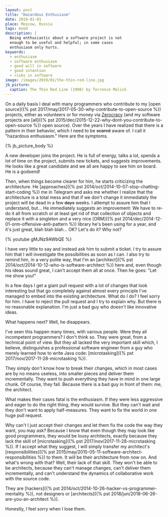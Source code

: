 ```yaml
---
layout: post
title: "Hazardous Enthusiasm"
date: 2019-01-01
place: Moscow, Russia
tags: mood
description: |
  Being enthusiastic about a software project is not
  enough to be useful and helpful; in some cases
  enthusiasm only hurts.
keywords:
  - enthusiasm
  - software enthusiasm
  - good will in software
  - good intention
  - risks in software
image: /images/2019/01/the-thin-red-line.jpg
jb_picture:
  caption: The Thin Red Line (1998) by Terrence Malick
---
```


On a daily basis I deal with many programmers who contribute to my
[open source]({% pst 2017/may/2017-05-30-why-contribute-to-open-source %})
projects, either as volunteers or for money via [Zerocracy](https://www.zerocracy.com)
(and my software projects are [all]({% pst 2015/dec/2015-12-22-why-dont-you-contribute-to-open-source %})
open source). Over the years I have realized
that there is a pattern in their behavior, which I need to be <del>scared</del> aware of.
I call it "hazardous enthusiasm." Here are the symptoms.

<!--more-->

{% jb_picture_body %}

A new developer joins the project. He is full of energy,
talks a lot, spends a lot of time on the project, submits
new tickets, and suggests improvements. He looks like a great candidate
and we all are happy to see him on board. He is a godsend!

Then, when things become clearer for him, he starts criticizing the architecture.
He [approaches]({% pst 2014/oct/2014-10-07-stop-chatting-start-coding %})
me in Telegram and asks me whether I realize that the architecture
is a total mess and that if we don't change it immediately the project will
be dead in a few <del>days</del> weeks. I attempt to assure him that I understand,
but... He immediately suggests an improvement: We have to re-do it all from
scratch or at least get rid of that collection of objects and replace it with
a singleton and a very nice [ORM]({% pst 2014/dec/2014-12-01-orm-offensive-anti-pattern %})
library he's been using for a year, and it's
just great, blah blah blah... OK? Let's do it? Why not?

{% youtube gMJNz9AWbQE %}

I have very little to say and instead ask him to submit a ticket. I try to assure him
that I will investigate the possibilities as soon as I can. I also try
to remind him, in a very polite way, that I'm an
[architect]({% pst 2014/oct/2014-10-12-who-is-software-architect %}) here and, even though
his ideas sound great, I can't accept them all at once.
Then he goes: "Let me show you!"

In a few days I get a giant pull request with a lot of changes
that look interesting but that go completely against almost every principle
I've managed to embed into the existing architecture. What do I do? I feel sorry
for him. I have to reject the pull request and I try to explain why.
But there is no reasonable explanation. I'm just a bad guy who doesn't like
innovative ideas.

What happens next? Well, he disappears.

I've seen this happen many times, with various people. Were they all
incompetent programmers? I don't think so. They were great, from a technical point of view.
But they all lacked the very important skill which, I believe, distinguishes
a professional software engineer from a guy who merely learned how to write Java code:
[microtasking]({% pst 2017/nov/2017-11-28-microtasking %}).

They simply don't know how to break their changes, which in most cases are
by no means useless, into smaller pieces and deliver them incrementally. They want to
push everything they have in mind in one large chunk. Of course,
they fail. Because there is a bad guy in front of them: me, the architect.

What makes their cases fatal is the enthusiasm. If they were less
aggressive and eager to do the right thing, they would survive. But they can't
wait and they don't want to apply half-measures. They want to fix the world
in one huge pull request.

Why can't I just accept their changes and let them fix the code the way
they want, you may ask? Because I know that even though they may look like
good programmers, they would be lousy architects, exactly because they lack
the skill of [microtasking]({% pst 2017/nov/2017-11-28-microtasking %}).
If I accept what they suggest, I will simply transfer
my architect's [responsibilities]({% pst 2015/may/2015-05-11-software-architect-responsibilities %})
to them. It will be their architecture from
now on. And what's wrong with that? Well, their lack of that skill. They won't be able
to be architects, because they can't manage changes, can't deliver them incrementally,
and can't understand the dynamics of collaborative work with the source code.

They are [hackers]({% pst 2014/oct/2014-10-26-hacker-vs-programmer-mentality %}),
not designers or [architects]({% pst 2018/jun/2018-06-26-are-you-an-architect %}).

Honestly, I feel sorry when I lose them.

